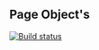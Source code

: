 ## Page Object's
[![Build status](https://ci.appveyor.com/api/projects/status/122prkwnwt281xnf?svg=true)](https://ci.appveyor.com/project/Zumaletto/hw2-4-pageobject)